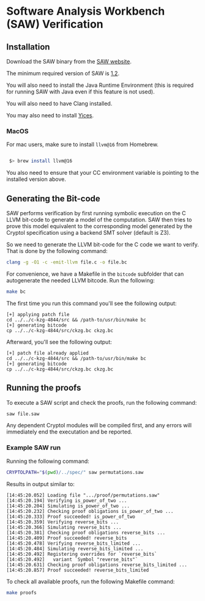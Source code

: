 # Software Analysis Workbench (SAW) Verification

## Installation

Download the SAW binary from the [SAW website](https://saw.galois.com).

The minimum required version of SAW is [1.2](https://github.com/GaloisInc/saw-script/releases/tag/v1.2).

You will also need to install the Java Runtime Environment (this is required for running SAW with Java even if this feature is not used).

You will also need to have Clang installed.

You may also need to install [Yices](https://yices.csl.sri.com).

### MacOS

For mac users, make sure to install `llvm@16` from Homebrew.

```bash

 $> brew install llvm@16

```

You also need to ensure that your CC environment variable is pointing to the installed version above.

## Generating the Bit-code

SAW performs verification by first running symbolic execution on the C LLVM bit-code to generate a model of the computation. SAW then tries to prove this model equivalent to the corresponding model generated by the Cryptol specification using a backend SMT solver (default is Z3).

So we need to generate the LLVM bit-code for the C code we want to verify. That is done by the following command:

```bash
clang -g -O1 -c -emit-llvm file.c -o file.bc
```

For convenience, we have a Makefile in the `bitcode` subfolder that can autogenerate the needed LLVM bitcode. Run the following:

```bash
make bc
```

The first time you run this command you'll see the following output:

```text
[+] applying patch file
cd ../../c-kzg-4844/src && /path-to/usr/bin/make bc
[+] generating bitcode
cp ../../c-kzg-4844/src/ckzg.bc ckzg.bc
```

Afterward, you'll see the following output:

```text
[+] patch file already applied
cd ../../c-kzg-4844/src && /path-to/usr/bin/make bc
[+] generating bitcode
cp ../../c-kzg-4844/src/ckzg.bc ckzg.bc
```

## Running the proofs

To execute a SAW script and check the proofs, run the following command:

```bash
saw file.saw
```

Any dependent Cryptol modules will be compiled first, and any errors will immediately end the executation and be reported.

### Example SAW run

Running the following command:

```bash
CRYPTOLPATH="$(pwd)/../spec/" saw permutations.saw
```

Results in output similar to:

```text
[14:45:20.052] Loading file ".../proof/permutations.saw"
[14:45:20.194] Verifying is_power_of_two ...
[14:45:20.204] Simulating is_power_of_two ...
[14:45:20.232] Checking proof obligations is_power_of_two ...
[14:45:20.333] Proof succeeded! is_power_of_two
[14:45:20.359] Verifying reverse_bits ...
[14:45:20.366] Simulating reverse_bits ...
[14:45:20.381] Checking proof obligations reverse_bits ...
[14:45:20.409] Proof succeeded! reverse_bits
[14:45:20.478] Verifying reverse_bits_limited ...
[14:45:20.484] Simulating reverse_bits_limited ...
[14:45:20.492] Registering overrides for `reverse_bits`
[14:45:20.492]   variant `Symbol "reverse_bits"`
[14:45:20.631] Checking proof obligations reverse_bits_limited ...
[14:45:20.857] Proof succeeded! reverse_bits_limited
```

To check all available proofs, run the following Makefile command:

```bash
make proofs
```
